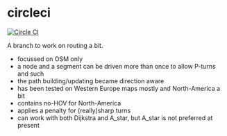 circleci
========

[![Circle CI](https://circleci.com/gh/jandegr/navit/tree/settings.svg?style=svg)](https://circleci.com/gh/jandegr/navit/tree/settings)


A branch to work on routing a bit.

- focussed on OSM only
- a node and a segment can be driven more than once to allow P-turns and such
- the path building/updating became direction aware
- has been tested on Western Europe maps mostly and North-America a bit
- contains no-HOV for North-America
- applies a penalty for (really)sharp turns
- can work with both Dijkstra and A_star, but A_star is not preferred at present
